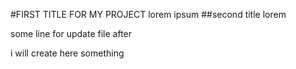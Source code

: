 #FIRST TITLE FOR MY PROJECT
lorem ipsum 
##second title
lorem


some line for update file after 

i will create here something 

